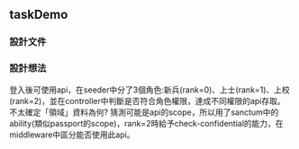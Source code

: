 ## taskDemo

### 設計文件

### 設計想法
登入後可使用api，在seeder中分了3個角色:新兵(rank=0)、上士(rank=1)、上校(rank=2)，並在controller中判斷是否符合角色權限，達成不同權限的api存取。  
不太確定「領域」資料為何? 猜測可能是api的scope，所以用了sanctum中的ability(類似passport的scope)，rank=2時給予check-confidential的能力，在middleware中區分能否使用此api。  
